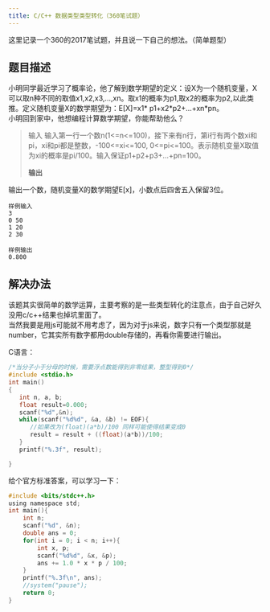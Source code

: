 ```yaml
---
title: C/C++ 数据类型类型转化（360笔试题）
---
```


这里记录一个360的2017笔试题，并且说一下自己的想法。（简单题型）

<!--more-->

## 题目描述									
小明同学最近学习了概率论，他了解到数学期望的定义：设X为一个随机变量，X可以取n种不同的取值x1,x2,x3,…,xn。取x1的概率为p1,取x2的概率为p2,以此类推。定义随机变量X的数学期望为：E[X]=x1* p1+x2\*p2+…+xn*pn。  
小明回到家中，他想编程计算数学期望，你能帮助他么？


>    输入 
>    输入第一行一个数n(1<=n<=100)，接下来有n行，第i行有两个数xi和pi，xi和pi都是整数，-100<=xi<=100, 0<=pi<=100。表示随机变量X取值为xi的概率是pi/100。输入保证p1+p2+p3+…+pn=100。
> 
> **输出**
> 
输出一个数，随机变量X的数学期望E[x]，小数点后四舍五入保留3位。

    样例输入
    3
    0 50
    1 20
    2 30
    
    样例输出
    0.800

## 解决办法

该题其实很简单的数学运算，主要考察的是一些类型转化的注意点，由于自己好久没用c/c++结果也掉坑里面了。  
当然我要是用js可能就不用考虑了，因为对于js来说，数字只有一个类型那就是number，它其实所有数字都用double存储的，再看你需要进行输出。

C语言：


```C
/*当分子小于分母的时候，需要浮点数能得到非零结果，整型得到0*/
#include <stdio.h>
int main()
{
   int n, a, b;
   float result=0.000;
   scanf("%d",&n);
   while(scanf("%d%d", &a, &b) != EOF){
      //如果改为(float)(a*b)/100 同样可能使得结果变成0
      result = result + ((float)(a*b))/100;             
   }
   printf("%.3f", result);

}
```

给个官方标准答案，可以学习一下：

```C
#include <bits/stdc++.h>
using namespace std;
int main(){
	int n;
	scanf("%d", &n);
	double ans = 0;
	for(int i = 0; i < n; i++){
		int x, p;
		scanf("%d%d", &x, &p);
		ans += 1.0 * x * p / 100;
	}
	printf("%.3f\n", ans);
	//system("pause");
	return 0;
}
```